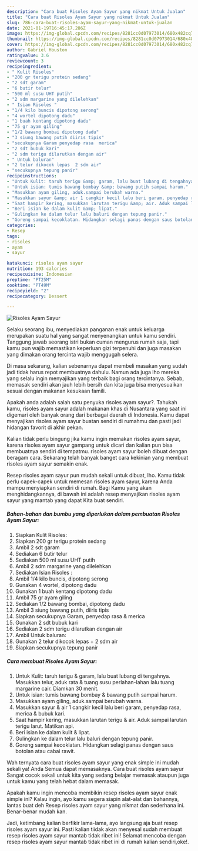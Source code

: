 ```yaml
---
description: "Cara buat Risoles Ayam Sayur yang nikmat Untuk Jualan"
title: "Cara buat Risoles Ayam Sayur yang nikmat Untuk Jualan"
slug: 786-cara-buat-risoles-ayam-sayur-yang-nikmat-untuk-jualan
date: 2021-01-19T16:45:17.286Z
image: https://img-global.cpcdn.com/recipes/8281cc0d07973014/680x482cq70/risoles-ayam-sayur-foto-resep-utama.jpg
thumbnail: https://img-global.cpcdn.com/recipes/8281cc0d07973014/680x482cq70/risoles-ayam-sayur-foto-resep-utama.jpg
cover: https://img-global.cpcdn.com/recipes/8281cc0d07973014/680x482cq70/risoles-ayam-sayur-foto-resep-utama.jpg
author: Gabriel Houston
ratingvalue: 3.6
reviewcount: 3
recipeingredient:
- " Kulit Risoles"
- "200 gr terigu protein sedang"
- "2 sdt garam"
- "6 butir telur"
- "500 ml susu UHT putih"
- "2 sdm margarine yang dilelehkan"
- " Isian Risoles "
- "1/4 kilo buncis dipotong serong"
- "4 wortel dipotong dadu"
- "1 buah kentang dipotong dadu"
- "75 gr ayam giling"
- "1/2 bawang bombai dipotong dadu"
- "3 siung bawang putih diiris tipis"
- "secukupnya Garam penyedap rasa  merica"
- "2 sdt bubuk kari"
- "2 sdm terigu dilarutkan dengan air"
- " Untuk baluran"
- "2 telur dikocok lepas  2 sdm air"
- "secukupnya tepung panir"
recipeinstructions:
- "Untuk Kulit: taruh terigu &amp; garam, lalu buat lubang di tengahnya. Masukkan telur, aduk rata &amp; tuang susu perlahan-lahan lalu tuang margarine cair. Diamkan 30 menit."
- "Untuk isian: tumis bawang bombay &amp; bawang putih sampai harum."
- "Masukkan ayam giling, aduk.sampai berubah warna."
- "Masukkan sayur &amp; air 1 cangkir kecil lalu beri garam, penyedap rasa, merica &amp; bubuk kari."
- "Saat hampir kering, masukkan larutan terigu &amp; air. Aduk sampai larutan terigu larut. Matikan api."
- "Beri isian ke dalam kulit &amp; lipat."
- "Gulingkan ke dalam telur lalu baluri dengan tepung panir."
- "Goreng sampai kecoklatan. Hidangkan selagi panas dengan saus botolan atau cabai rawit."
categories:
- Resep
tags:
- risoles
- ayam
- sayur

katakunci: risoles ayam sayur 
nutrition: 193 calories
recipecuisine: Indonesian
preptime: "PT25M"
cooktime: "PT49M"
recipeyield: "2"
recipecategory: Dessert

---
```



![Risoles Ayam Sayur](https://img-global.cpcdn.com/recipes/8281cc0d07973014/680x482cq70/risoles-ayam-sayur-foto-resep-utama.jpg)

Selaku seorang ibu, menyediakan panganan enak untuk keluarga merupakan suatu hal yang sangat menyenangkan untuk kamu sendiri. Tanggung jawab seorang istri bukan cuman mengurus rumah saja, tapi kamu pun wajib memastikan keperluan gizi terpenuhi dan juga masakan yang dimakan orang tercinta wajib menggugah selera.

Di masa  sekarang, kalian sebenarnya dapat membeli masakan yang sudah jadi tidak harus repot membuatnya dahulu. Namun ada juga lho mereka yang selalu ingin menyajikan yang terbaik bagi orang tercintanya. Sebab, memasak sendiri akan jauh lebih bersih dan kita juga bisa menyesuaikan sesuai dengan makanan kesukaan famili. 



Apakah anda adalah salah satu penyuka risoles ayam sayur?. Tahukah kamu, risoles ayam sayur adalah makanan khas di Nusantara yang saat ini digemari oleh banyak orang dari berbagai daerah di Indonesia. Kamu dapat menyajikan risoles ayam sayur buatan sendiri di rumahmu dan pasti jadi hidangan favorit di akhir pekan.

Kalian tidak perlu bingung jika kamu ingin memakan risoles ayam sayur, karena risoles ayam sayur gampang untuk dicari dan kalian pun bisa membuatnya sendiri di tempatmu. risoles ayam sayur boleh dibuat dengan beragam cara. Sekarang telah banyak banget cara kekinian yang membuat risoles ayam sayur semakin enak.

Resep risoles ayam sayur pun mudah sekali untuk dibuat, lho. Kamu tidak perlu capek-capek untuk memesan risoles ayam sayur, karena Anda mampu menyiapkan sendiri di rumah. Bagi Kamu yang akan menghidangkannya, di bawah ini adalah resep menyajikan risoles ayam sayur yang mantab yang dapat Kita buat sendiri.

<!--inarticleads1-->

##### Bahan-bahan dan bumbu yang diperlukan dalam pembuatan Risoles Ayam Sayur:

1. Siapkan  Kulit Risoles:
1. Siapkan 200 gr terigu protein sedang
1. Ambil 2 sdt garam
1. Sediakan 6 butir telur
1. Sediakan 500 ml susu UHT putih
1. Ambil 2 sdm margarine yang dilelehkan
1. Sediakan  Isian Risoles :
1. Ambil 1/4 kilo buncis, dipotong serong
1. Gunakan 4 wortel, dipotong dadu
1. Gunakan 1 buah kentang dipotong dadu
1. Ambil 75 gr ayam giling
1. Sediakan 1/2 bawang bombai, dipotong dadu
1. Ambil 3 siung bawang putih, diiris tipis
1. Siapkan secukupnya Garam, penyedap rasa &amp; merica
1. Gunakan 2 sdt bubuk kari
1. Sediakan 2 sdm terigu dilarutkan dengan air
1. Ambil  Untuk baluran:
1. Gunakan 2 telur dikocok lepas + 2 sdm air
1. Siapkan secukupnya tepung panir




<!--inarticleads2-->

##### Cara membuat Risoles Ayam Sayur:

1. Untuk Kulit: taruh terigu &amp; garam, lalu buat lubang di tengahnya. Masukkan telur, aduk rata &amp; tuang susu perlahan-lahan lalu tuang margarine cair. Diamkan 30 menit.
1. Untuk isian: tumis bawang bombay &amp; bawang putih sampai harum.
1. Masukkan ayam giling, aduk.sampai berubah warna.
1. Masukkan sayur &amp; air 1 cangkir kecil lalu beri garam, penyedap rasa, merica &amp; bubuk kari.
1. Saat hampir kering, masukkan larutan terigu &amp; air. Aduk sampai larutan terigu larut. Matikan api.
1. Beri isian ke dalam kulit &amp; lipat.
1. Gulingkan ke dalam telur lalu baluri dengan tepung panir.
1. Goreng sampai kecoklatan. Hidangkan selagi panas dengan saus botolan atau cabai rawit.




Wah ternyata cara buat risoles ayam sayur yang enak simple ini mudah sekali ya! Anda Semua dapat memasaknya. Cara buat risoles ayam sayur Sangat cocok sekali untuk kita yang sedang belajar memasak ataupun juga untuk kamu yang telah hebat dalam memasak.

Apakah kamu ingin mencoba membikin resep risoles ayam sayur enak simple ini? Kalau ingin, ayo kamu segera siapin alat-alat dan bahannya, lantas buat deh Resep risoles ayam sayur yang nikmat dan sederhana ini. Benar-benar mudah kan. 

Jadi, ketimbang kalian berfikir lama-lama, ayo langsung aja buat resep risoles ayam sayur ini. Pasti kalian tiidak akan menyesal sudah membuat resep risoles ayam sayur mantab tidak ribet ini! Selamat mencoba dengan resep risoles ayam sayur mantab tidak ribet ini di rumah kalian sendiri,oke!.

